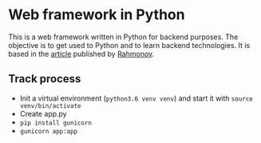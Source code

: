 # Web framework in Python
This is a web framework written in Python for backend purposes. The objective is to get used to Python and to learn backend technologies.
It is based in the [article](http://rahmonov.me/posts/write-python-framework-part-one/) published by [Rahmonov](http://rahmonov.me/).

## Track process
* Init a virtual environment (`python3.6 venv venv`) and start it with `source venv/bin/activate`
* Create app.py
* `pip install gunicorn`
* `gunicorn app:app`
